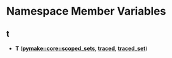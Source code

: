 # Namespace Member Variables


## t

* **T** ([**pymake::core::scoped\_sets**](namespacepymake_1_1core_1_1scoped__sets.md), [**traced**](namespacetraced.md), [**traced\_set**](namespacetraced__set.md))

